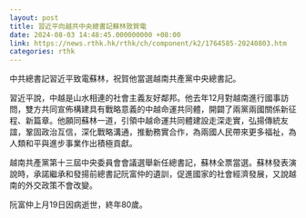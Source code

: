 ```yaml
---
layout: post
title: 習近平向越共中央總書記蘇林致賀電
date: 2024-08-03 14:48:45.000000000 +08:00
link: https://news.rthk.hk/rthk/ch/component/k2/1764585-20240803.htm
categories: rthk
---
```


中共總書記習近平致電蘇林，祝賀他當選越南共產黨中央總書記。

習近平說，中越是山水相連的社會主義友好鄰邦。他去年12月對越南進行國事訪問，雙方共同宣佈構建具有戰略意義的中越命運共同體，開闢了兩黨兩國關係新征程、新篇章。他願同蘇林一道，引領中越命運共同體建設走深走實，弘揚傳統友誼，鞏固政治互信，深化戰略溝通，推動務實合作，為兩國人民帶來更多福祉，為人類和平與進步事業作出積極貢獻。

越南共產黨第十三屆中央委員會會議選舉新任總書記，蘇林全票當選。蘇林發表演說時，承諾繼承和發揚前總書記阮富仲的遺訓，促進國家的社會經濟發展，又說越南的外交政策不會改變。

阮富仲上月19日因病逝世，終年80歲。
